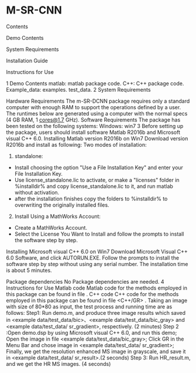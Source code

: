 # M-SR-CNN
Contents

Demo Contents

System Requirements

Installation Guide

Instructions for Use

1  Demo Contents
matlab: matlab package code.
C++: C++ package code.
Example_data: 
            examples.
test_data.
2 System Requirements

Hardware Requirements
The m-SR-DCNN package requires only a standard computer with enough RAM to support the operations defined by a user. The runtimes below are generated using a computer with the normal specs (4 GB RAM, 1 cores@1.7 GHz).
Software Requirements
The package has been tested on the following systems:
Windows: win7
3 Before setting up the package, users should install software Matlab R2016b and Microsoft visual C++ 6.0.
Installing Matlab version R2016b on Win7
Download version R2016b and install as following: 
Two modes of installation:
1) standalone:
- Install choosing the option "Use a File Installation Key" and enter your File Installation Key.
- Use license_standalone.lic to activate, or make a "licenses" folder in %installdir% and copy license_standalone.lic to it, and run matlab without activation.
- after the installation finishes copy the folders to %installdir% to overwriting the originally installed files.
2) Install Using a MathWorks Account:
- Create a MathWorks Account.
- Select the License You Want to Install and follow the prompts to install the software step by step.

Installing Microsoft visual C++ 6.0 on Win7
Download Microsoft Visual C++ 6.0 Software, and click AUTORUN.EXE. Follow the prompts to install the software step by step without using any serial number.
The installation time is about 5 minutes.

Package dependencies
No Package dependencies are needed.
4 Instructions for Use
Matlab code
Matlab code for the methods employed in this package can be found in file <matlab> .
C++ code
C++ code for the methods employed in this package can be found in file <C++/GR> .
Taking an image with size of 80*80 as input, the test process and running time are as follows:
Step1: Run demo.m, and produce three image results which saved in <example data/test_data/bic>、<example data/test_data/bic_gray> and <example data/test_data/ sr_gradient>, respectively. (2 minutes)
Step 2 :Open demo.dsp by using Microsoft visual C++ 6.0, and run this demo;
Open the image in file <example data/test_data/bic_gray>; 
Click GR in the Menu Bar and chose image in <example data/test_data/ sr_gradient>;
Finally, we get the resolution enhanced MS image in grayscale, and save it in <example data/test_data/ sr_result>.(2 seconds)
Step 3: Run HR_result.m, and we get the HR MS images. (4 seconds)
